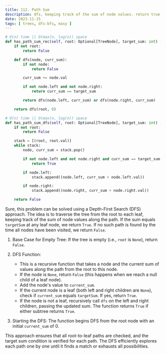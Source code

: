 ```yaml
---
title: 112. Path Sum
description: dfs, keeping track of the sum of node values. return true if the sum equals `targetSum` at any leaf
date: 2023-11-15
tags: [ trees, dfs-bfs, easy ] 
---
```


```python
# O(n) time || O(max(n, log(n)) space
def has_path_sum_rec(self, root: Optional[TreeNode], target_sum: int) -> bool:
    if not root:
        return False

    def dfs(node, curr_sum):
        if not node:
            return False

        curr_sum += node.val

        if not node.left and not node.right:
            return curr_sum == target_sum

        return dfs(node.left, curr_sum) or dfs(node.right, curr_sum)

    return dfs(root, 0)
```

```python
# O(n) time || O(max(n, log(n)) space
def has_path_sum_dfs(self, root: Optional[TreeNode], target_sum: int) -> bool:
    if not root:
        return False

    stack = [(root, root.val)]
    while stack:
        node, curr_sum = stack.pop()

        if not node.left and not node.right and curr_sum == target_sum:
            return True

        if node.left:
            stack.append((node.left, curr_sum + node.left.val))

        if node.right:
            stack.append((node.right, curr_sum + node.right.val))

    return False
```

Sure, this problem can be solved using a Depth-First Search (DFS) approach. The idea is to traverse the tree from the
root to each leaf, keeping track of the sum of node values along the path. If the sum equals `targetSum` at any leaf
node, we return `True`. If no such path is found by the time all nodes have been visited, we return `False`.

1) Base Case for Empty Tree: If the tree is empty (i.e., `root` is `None`), return `False`.

2) DFS Function:
    - This is a recursive function that takes a node and the current sum of values along the path from the root to this
      node.
    - If the node is `None`, return `False` (this happens when we reach a null child of a leaf node).
    - Add the node's value to `current_sum`.
    - If the current node is a leaf (both left and right children are `None`), check if `current_sum`
      equals `targetSum`. If yes, return `True`.
    - If the node is not a leaf, recursively call `dfs` on the left and right children, passing the updated sum. The
      function returns `True` if either subtree returns `True`.
3) Starting the DFS: The function begins DFS from the root node with an initial `current_sum` of 0.

This approach ensures that all root-to-leaf paths are checked, and the target sum condition is verified for each path.
The DFS efficiently explores each path one by one until it finds a match or exhausts all possibilities.
